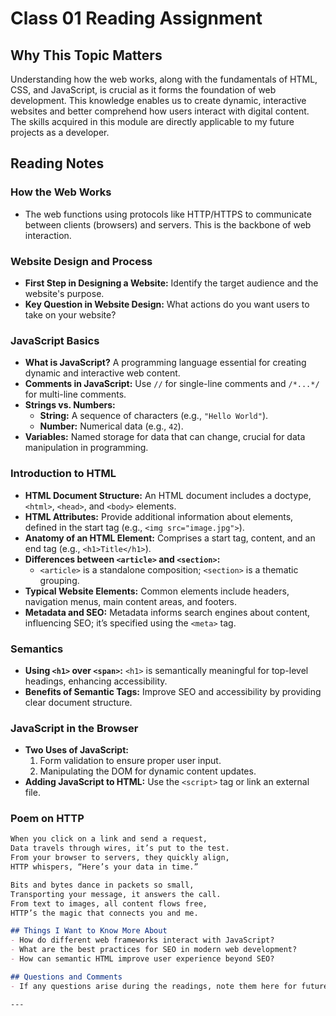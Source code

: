 # Class 01 Reading Assignment

## Why This Topic Matters
Understanding how the web works, along with the fundamentals of HTML, CSS, and JavaScript, is crucial as it forms the foundation of web development. This knowledge enables us to create dynamic, interactive websites and better comprehend how users interact with digital content. The skills acquired in this module are directly applicable to my future projects as a developer.

## Reading Notes

### How the Web Works
- The web functions using protocols like HTTP/HTTPS to communicate between clients (browsers) and servers. This is the backbone of web interaction.

### Website Design and Process
- **First Step in Designing a Website:** Identify the target audience and the website's purpose.
- **Key Question in Website Design:** What actions do you want users to take on your website?

### JavaScript Basics
- **What is JavaScript?** A programming language essential for creating dynamic and interactive web content.
- **Comments in JavaScript:** Use `//` for single-line comments and `/*...*/` for multi-line comments.
- **Strings vs. Numbers:**
  - **String:** A sequence of characters (e.g., `"Hello World"`).
  - **Number:** Numerical data (e.g., `42`).
- **Variables:** Named storage for data that can change, crucial for data manipulation in programming.

### Introduction to HTML
- **HTML Document Structure:** An HTML document includes a doctype, `<html>`, `<head>`, and `<body>` elements.
- **HTML Attributes:** Provide additional information about elements, defined in the start tag (e.g., `<img src="image.jpg">`).
- **Anatomy of an HTML Element:** Comprises a start tag, content, and an end tag (e.g., `<h1>Title</h1>`).
- **Differences between `<article>` and `<section>`:**
  - `<article>` is a standalone composition; `<section>` is a thematic grouping.
- **Typical Website Elements:** Common elements include headers, navigation menus, main content areas, and footers.
- **Metadata and SEO:** Metadata informs search engines about content, influencing SEO; it’s specified using the `<meta>` tag.

### Semantics
- **Using `<h1>` over `<span>`:** `<h1>` is semantically meaningful for top-level headings, enhancing accessibility.
- **Benefits of Semantic Tags:** Improve SEO and accessibility by providing clear document structure.

### JavaScript in the Browser
- **Two Uses of JavaScript:**
  1. Form validation to ensure proper user input.
  2. Manipulating the DOM for dynamic content updates.
- **Adding JavaScript to HTML:** Use the `<script>` tag or link an external file.

### Poem on HTTP
```markdown
When you click on a link and send a request,  
Data travels through wires, it’s put to the test.  
From your browser to servers, they quickly align,  
HTTP whispers, “Here’s your data in time.”  

Bits and bytes dance in packets so small,  
Transporting your message, it answers the call.  
From text to images, all content flows free,  
HTTP’s the magic that connects you and me.

## Things I Want to Know More About
- How do different web frameworks interact with JavaScript?
- What are the best practices for SEO in modern web development?
- How can semantic HTML improve user experience beyond SEO?

## Questions and Comments
- If any questions arise during the readings, note them here for future exploration.

---

